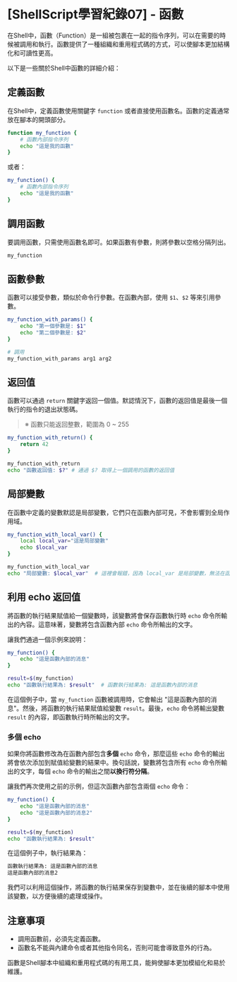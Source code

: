 # [ShellScript學習紀錄07] - 函數

在Shell中，函數（Function）是一組被包裹在一起的指令序列，可以在需要的時候被調用和執行。函數提供了一種組織和重用程式碼的方式，可以使腳本更加結構化和可讀性更高。

以下是一些關於Shell中函數的詳細介紹：

## 定義函數

在Shell中，定義函數使用關鍵字 `function` 或者直接使用函數名。函數的定義通常放在腳本的開頭部分。

```bash
function my_function {
    # 函數內部指令序列
    echo "這是我的函數"
}
```

或者：

```bash
my_function() {
    # 函數內部指令序列
    echo "這是我的函數"
}
```

## 調用函數

要調用函數，只需使用函數名即可。如果函數有參數，則將參數以空格分隔列出。

```bash
my_function
```

## 函數參數

函數可以接受參數，類似於命令行參數。在函數內部，使用 `$1`、`$2` 等來引用參數。

```bash
my_function_with_params() {
    echo "第一個參數是: $1"
    echo "第二個參數是: $2"
}

# 調用
my_function_with_params arg1 arg2
```

## 返回值

函數可以通過 `return` 關鍵字返回一個值。默認情況下，函數的返回值是最後一個執行的指令的退出狀態碼。

> ※ 函數只能返回整數，範圍為 0 ~ 255

```bash
my_function_with_return() {
    return 42
}

my_function_with_return 
echo "函數返回值: $?" # 通過 $? 取得上一個調用的函數的返回值
```
## 局部變數

在函數中定義的變數默認是局部變數，它們只在函數內部可見，不會影響到全局作用域。

```bash
my_function_with_local_var() {
    local local_var="這是局部變數"
    echo $local_var
}

my_function_with_local_var
echo "局部變數: $local_var"  # 這裡會報錯，因為 local_var 是局部變數，無法在函數外部訪問
```

## 利用 echo 返回值

將函數的執行結果賦值給一個變數時，該變數將會保存函數執行時 `echo` 命令所輸出的內容。這意味著，變數將包含函數內部 `echo` 命令所輸出的文字。

讓我們通過一個示例來說明：
```bash
my_function() {
    echo "這是函數內部的消息"
}

result=$(my_function)
echo "函數執行結果為: $result"  # 函數執行結果為: 這是函數內部的消息
```

在這個例子中，當 `my_function` 函數被調用時，它會輸出 "這是函數內部的消息"。然後，將函數的執行結果賦值給變數 `result`。最後，`echo` 命令將輸出變數 `result` 的內容，即函數執行時所輸出的文字。


### 多個 echo

如果你將函數修改為在函數內部包含**多個** `echo` 命令，那麼這些 `echo` 命令的輸出將會依次添加到賦值給變數的結果中。換句話說，變數將包含所有 `echo` 命令所輸出的文字，每個 `echo` 命令的輸出之間**以換行符分隔**。

讓我們再次使用之前的示例，但這次函數內部包含兩個 `echo` 命令：

```bash
my_function() {
    echo "這是函數內部的消息"
    echo "這是函數內部的消息2"
}

result=$(my_function)
echo "函數執行結果為: $result"
```

在這個例子中，執行結果為：

```bash
函數執行結果為: 這是函數內部的消息
這是函數內部的消息2
```

我們可以利用這個操作，將函數的執行結果保存到變數中，並在後續的腳本中使用該變數，以方便後續的處理或操作。

## 注意事項

*   調用函數前，必須先定義函數。
*   函數名不能與內建命令或者其他指令同名，否則可能會導致意外的行為。

函數是Shell腳本中組織和重用程式碼的有用工具，能夠使腳本更加模組化和易於維護。